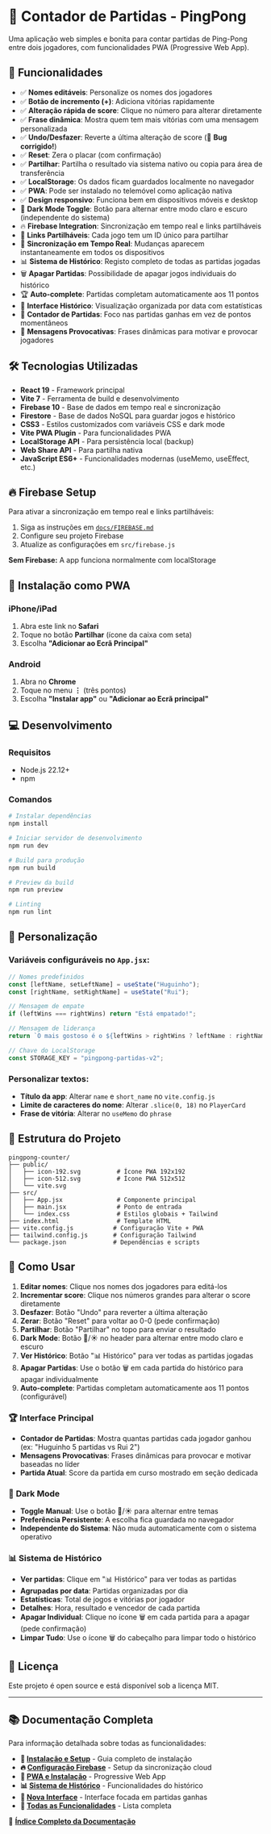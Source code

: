 # 🏓 Contador de Partidas - PingPong

Uma aplicação web simples e bonita para contar partidas de Ping-Pong entre dois jogadores, com funcionalidades PWA (Progressive Web App).

## 🚀 Funcionalidades

- ✅ **Nomes editáveis**: Personalize os nomes dos jogadores
- ✅ **Botão de incremento (+)**: Adiciona vitórias rapidamente
- ✅ **Alteração rápida de score**: Clique no número para alterar diretamente
- ✅ **Frase dinâmica**: Mostra quem tem mais vitórias com uma mensagem personalizada
- ✅ **Undo/Desfazer**: Reverte a última alteração de score (🔧 **Bug corrigido!**)
- ✅ **Reset**: Zera o placar (com confirmação)
- ✅ **Partilhar**: Partilha o resultado via sistema nativo ou copia para área de transferência
- ✅ **LocalStorage**: Os dados ficam guardados localmente no navegador
- ✅ **PWA**: Pode ser instalado no telemóvel como aplicação nativa
- ✅ **Design responsivo**: Funciona bem em dispositivos móveis e desktop
- 🌙 **Dark Mode Toggle**: Botão para alternar entre modo claro e escuro (independente do sistema)
- 🔥 **Firebase Integration**: Sincronização em tempo real e links partilháveis
- 🔗 **Links Partilháveis**: Cada jogo tem um ID único para partilhar
- 🔄 **Sincronização em Tempo Real**: Mudanças aparecem instantaneamente em todos os dispositivos
- 📊 **Sistema de Histórico**: Registo completo de todas as partidas jogadas
- 🗑️ **Apagar Partidas**: Possibilidade de apagar jogos individuais do histórico
- 🏆 **Auto-complete**: Partidas completam automaticamente aos 11 pontos
- 📱 **Interface Histórico**: Visualização organizada por data com estatísticas
- 🎯 **Contador de Partidas**: Foco nas partidas ganhas em vez de pontos momentâneos
- 💬 **Mensagens Provocativas**: Frases dinâmicas para motivar e provocar jogadores

## 🛠️ Tecnologias Utilizadas

- **React 19** - Framework principal
- **Vite 7** - Ferramenta de build e desenvolvimento
- **Firebase 10** - Base de dados em tempo real e sincronização
- **Firestore** - Base de dados NoSQL para guardar jogos e histórico
- **CSS3** - Estilos customizados com variáveis CSS e dark mode
- **Vite PWA Plugin** - Para funcionalidades PWA
- **LocalStorage API** - Para persistência local (backup)
- **Web Share API** - Para partilha nativa
- **JavaScript ES6+** - Funcionalidades modernas (useMemo, useEffect, etc.)

## 🔥 Firebase Setup

Para ativar a sincronização em tempo real e links partilháveis:
1. Siga as instruções em [`docs/FIREBASE.md`](docs/FIREBASE.md)
2. Configure seu projeto Firebase
3. Atualize as configurações em `src/firebase.js`

**Sem Firebase:** A app funciona normalmente com localStorage

## 📱 Instalação como PWA

### iPhone/iPad
1. Abra este link no **Safari**
2. Toque no botão **Partilhar** (ícone da caixa com seta)
3. Escolha **"Adicionar ao Ecrã Principal"**

### Android
1. Abra no **Chrome**
2. Toque no menu **⋮** (três pontos)
3. Escolha **"Instalar app"** ou **"Adicionar ao Ecrã principal"**

## 💻 Desenvolvimento

### Requisitos
- Node.js 22.12+
- npm

### Comandos

```bash
# Instalar dependências
npm install

# Iniciar servidor de desenvolvimento
npm run dev

# Build para produção
npm run build

# Preview da build
npm run preview

# Linting
npm run lint
```

## 🎨 Personalização

### Variáveis configuráveis no `App.jsx`:

```javascript
// Nomes predefinidos
const [leftName, setLeftName] = useState("Huguinho");
const [rightName, setRightName] = useState("Rui");

// Mensagem de empate
if (leftWins === rightWins) return "Está empatado!";

// Mensagem de liderança
return `O mais gostoso é o ${leftWins > rightWins ? leftName : rightName} pois é a pessoa com mais vitórias.`;

// Chave do LocalStorage
const STORAGE_KEY = "pingpong-partidas-v2";
```

### Personalizar textos:
- **Título da app**: Alterar `name` e `short_name` no `vite.config.js`
- **Limite de caracteres do nome**: Alterar `.slice(0, 18)` no `PlayerCard`
- **Frase de vitória**: Alterar no `useMemo` do `phrase`

## 📁 Estrutura do Projeto

```
pingpong-counter/
├── public/
│   ├── icon-192.svg          # Ícone PWA 192x192
│   ├── icon-512.svg          # Ícone PWA 512x512
│   └── vite.svg
├── src/
│   ├── App.jsx               # Componente principal
│   ├── main.jsx              # Ponto de entrada
│   └── index.css             # Estilos globais + Tailwind
├── index.html                # Template HTML
├── vite.config.js           # Configuração Vite + PWA
├── tailwind.config.js       # Configuração Tailwind
└── package.json             # Dependências e scripts
```

## 🎯 Como Usar

1. **Editar nomes**: Clique nos nomes dos jogadores para editá-los
2. **Incrementar score**: Clique nos números grandes para alterar o score diretamente
3. **Desfazer**: Botão "Undo" para reverter a última alteração
4. **Zerar**: Botão "Reset" para voltar ao 0-0 (pede confirmação)
5. **Partilhar**: Botão "Partilhar" no topo para enviar o resultado
6. **Dark Mode**: Botão 🌙/☀️ no header para alternar entre modo claro e escuro
7. **Ver Histórico**: Botão "📊 Histórico" para ver todas as partidas jogadas
8. **Apagar Partidas**: Use o botão 🗑️ em cada partida do histórico para apagar individualmente
9. **Auto-complete**: Partidas completam automaticamente aos 11 pontos (configurável)

### 🏆 **Interface Principal**
- **Contador de Partidas**: Mostra quantas partidas cada jogador ganhou (ex: "Huguinho 5 partidas vs Rui 2")
- **Mensagens Provocativas**: Frases dinâmicas para provocar e motivar baseadas no líder
- **Partida Atual**: Score da partida em curso mostrado em seção dedicada

### 🌙 **Dark Mode**
- **Toggle Manual**: Use o botão 🌙/☀️ para alternar entre temas
- **Preferência Persistente**: A escolha fica guardada no navegador
- **Independente do Sistema**: Não muda automaticamente com o sistema operativo

### 📊 **Sistema de Histórico**
- **Ver partidas**: Clique em "📊 Histórico" para ver todas as partidas
- **Agrupadas por data**: Partidas organizadas por dia
- **Estatísticas**: Total de jogos e vitórias por jogador
- **Detalhes**: Hora, resultado e vencedor de cada partida
- **Apagar Individual**: Clique no ícone 🗑️ em cada partida para a apagar (pede confirmação)
- **Limpar Tudo**: Use o ícone 🗑️ do cabeçalho para limpar todo o histórico

## 📄 Licença

Este projeto é open source e está disponível sob a licença MIT.

---

## 📚 Documentação Completa

Para informação detalhada sobre todas as funcionalidades:

- **🚀 [Instalação e Setup](docs/SETUP.md)** - Guia completo de instalação
- **🔥 [Configuração Firebase](docs/FIREBASE.md)** - Setup da sincronização cloud
- **📱 [PWA e Instalação](docs/PWA.md)** - Progressive Web App
- **📊 [Sistema de Histórico](docs/HISTORY.md)** - Funcionalidades do histórico
- **🎯 [Nova Interface](docs/INTERFACE.md)** - Interface focada em partidas ganhas
- **🏓 [Todas as Funcionalidades](docs/FEATURES.md)** - Lista completa

📖 **[Índice Completo da Documentação](docs/README.md)**
